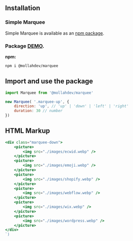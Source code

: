 ## Installation

### Simple Marquee

Simple Marquee is available as an [npm package](https://www.npmjs.com/package/@mollahdev/marquee).

### Package [DEMO](https://mollahdev.github.io/marquee/).

**npm:**

```sh
npm i @mollahdev/marquee
```

## Import and use the package

```jsx
import Marquee from '@mollahdev/marquee'

new Marquee( '.marquee-up', { 
    direction: 'up', // 'up' | 'down' | 'left' | 'right'
    duration: 30 // number
})

```

## HTML Markup
```jsx
<div class="marquee-down">
    <picture>
        <img src="./images/ecwid.webp" />
    </picture>
    <picture>
        <img src="./images/emoji.webp" />
    </picture>
    <picture>
        <img src="./images/shopify.webp" />
    </picture>
    <picture>
        <img src="./images/webflow.webp" />
    </picture>
    <picture>
        <img src="./images/wix.webp" />
    </picture>
    <picture>
        <img src="./images/wordpress.webp" />
    </picture>
</div>
`)
```
